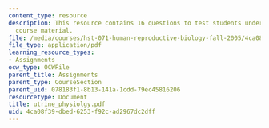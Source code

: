 ```yaml
---
content_type: resource
description: This resource contains 16 questions to test students understanding of
  course material.
file: /media/courses/hst-071-human-reproductive-biology-fall-2005/4ca08f39dbed6253f92cad2967dc2dff_utrine_physiolgy.pdf
file_type: application/pdf
learning_resource_types:
- Assignments
ocw_type: OCWFile
parent_title: Assignments
parent_type: CourseSection
parent_uid: 078183f1-8b13-141a-1cdd-79ec45816206
resourcetype: Document
title: utrine_physiolgy.pdf
uid: 4ca08f39-dbed-6253-f92c-ad2967dc2dff
---
```

